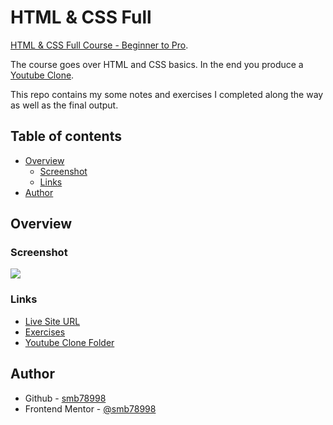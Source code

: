# HTML & CSS Full 

 [HTML & CSS Full Course - Beginner to Pro](https://www.youtube.com/watch?v=G3e-cpL7ofc&t=18476s). 

The course goes over HTML and CSS basics. In the end you produce a [Youtube Clone](https://smb78998.github.io/p_HTML_CSS_full_course_by_SuperSimpleDev/youtube.com%20clone/youtube.html).

This repo contains my some notes and exercises I completed along the way as well as the final output. 

## Table of contents

- [Overview](#overview)
  - [Screenshot](#screenshot)
  - [Links](#links)
- [Author](#author)


## Overview

### Screenshot

<a href="./youtube.com%20clone/screenshot.jpg?raw=true"><img src="./youtube.com%20clone/screenshot.jpg?raw=true"></a>


### Links

-  [Live Site URL](https://smb78998.github.io/p_HTML_CSS_full_course_by_SuperSimpleDev/youtube.com%20clone/youtube.html)
- [Exercises](./Excercises/)
- [Youtube Clone Folder](youtube.com%20clone/)



## Author

- Github - [smb78998](https://github.com/smb78998)
- Frontend Mentor - [@smb78998](https://www.frontendmentor.io/profile/smb78998)
